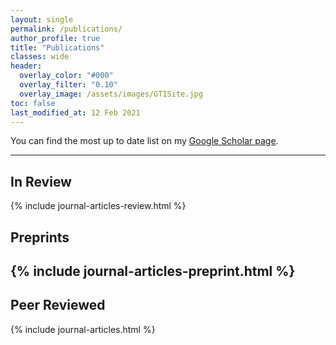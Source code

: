 ```yaml
---
layout: single
permalink: /publications/
author_profile: true
title: "Publications"
classes: wide
header:
  overlay_color: "#000"
  overlay_filter: "0.10"
  overlay_image: /assets/images/GTISite.jpg
toc: false
last_modified_at: 12 Feb 2021
---
```

You can find the most up to date list on my [Google Scholar page](https://scholar.google.ca/citations?user=0Clkv4YAAAAJ&hl=en).

---
## In Review

{% include journal-articles-review.html %}

## Preprints

{% include journal-articles-preprint.html %}
---

## Peer Reviewed

{% include journal-articles.html %}

